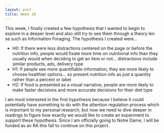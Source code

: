 ```yaml
---
layout: post
title: Week 10
---
```

This week, I finally created a few hypothesis that I wanted to begin to explore in a deeper level and also still try to see them through a theory len se such as Information Foraging. The hypothesis I created were...
- H0: If there were less distractions centered on the page or before the nutrition info, people would fixate more time on nutritional info than they usually would when deciding to get an item or not… distractions include similar products, ads, delivery type
- H1: If people see more quantifiable information, they are more likely to choose healthier options… so present nutrition info as just a quantity rather than a percent or label
- H2:  If food is presented as a visual narrative, people are more likely to make faster decisions and more accurate decisions for their diet type

I am most interested in the first hypothesis because I believe it could potentially have something to do with the attention regulation process which is important to my personal research, but now we need to dive deeper in readings to figure how exactly we would like to create an experiment to support these hypothesis. Since I am officially going to Notre Dame, I will be funded as an RA this fall to continue on this project.
